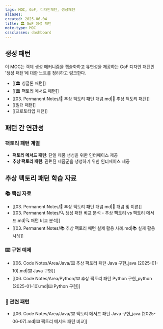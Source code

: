 ```yaml
---
tags: MOC, GoF, 디자인패턴, 생성패턴
aliases:
created: 2025-06-04
title: 🏛️ GoF 생성 패턴
note-type: MOC
cssclasses: dashboard
---
```


## 생성 패턴

이 MOC는 객체 생성 메커니즘을 캡슐화하고 유연성을 제공하는 GoF 디자인 패턴인 '생성 패턴'에 대한 노트를 정리하고 링크한다.

- [[🏛️ 싱글톤 패턴]]
- [[🏛️ 팩토리 메서드 패턴]]
- [[03. Permanent Notes/📝 추상 팩토리 패턴 개념.md|📝 추상 팩토리 패턴]]
- [[빌더 패턴]]
- [[프로토타입 패턴]]

## 패턴 간 연관성

### 팩토리 패턴 계열
- **팩토리 메서드 패턴**: 단일 제품 생성을 위한 인터페이스 제공
- **추상 팩토리 패턴**: 관련된 제품군을 생성하기 위한 인터페이스 제공

## 추상 팩토리 패턴 학습 자료

### 📚 핵심 자료
- [[03. Permanent Notes/📝 추상 팩토리 패턴 개념.md|📝 개념 및 이론]]
- [[03. Permanent Notes/🔍 생성 패턴 비교 분석 - 추상 팩토리 vs 팩토리 메서드.md|🔍 패턴 비교 분석]]
- [[03. Permanent Notes/📚 추상 팩토리 패턴 실제 활용 사례.md|📚 실제 활용 사례]]

### ⌨️ 구현 예제
- [[06. Code Notes/Area/Java/⌨️ 추상 팩토리 패턴 Java 구현_java (2025-01-10).md|⌨️ Java 구현]]
- [[06. Code Notes/Area/Python/⌨️ 추상 팩토리 패턴 Python 구현_python (2025-01-10).md|⌨️ Python 구현]]

### 🔗 관련 패턴
- [[06. Code Notes/Area/Java/⌨️ 팩토리 메서드 패턴 Java 구현_java (2025-06-07).md|⌨️ 팩토리 메서드 패턴 비교]] 
